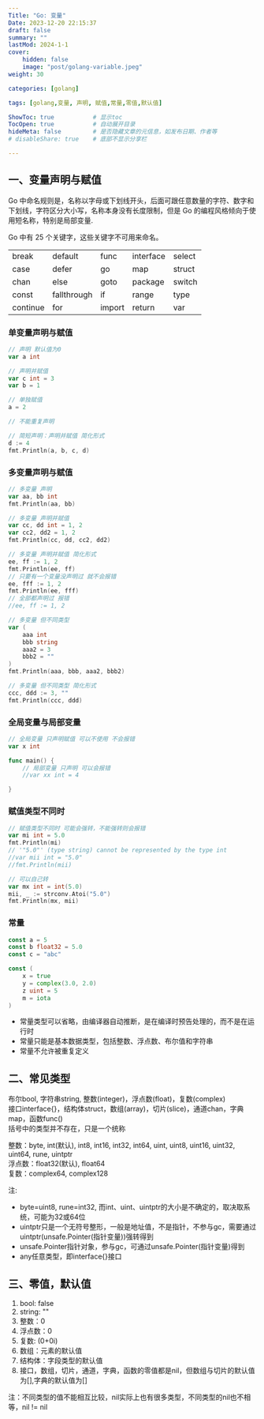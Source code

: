 ```yaml
---
Title: "Go: 变量"
Date: 2023-12-20 22:15:37
draft: false
summary: ""
lastMod: 2024-1-1
cover:
    hidden: false
    image: "post/golang-variable.jpeg"
weight: 30

categories: [golang]

tags: [golang,变量, 声明, 赋值,常量,零值,默认值]

ShowToc: true           # 显示toc
TocOpen: true           # 自动展开目录
hideMeta: false         # 是否隐藏文章的元信息，如发布日期、作者等
# disableShare: true    # 底部不显示分享栏

---
```


## 一、变量声明与赋值

Go 中命名规则是，名称以字母或下划线开头，后面可跟任意数量的字符、数字和下划线，字符区分大小写，名称本身没有长度限制，但是 Go 的编程风格倾向于使用短名称，特别是局部变量.

Go 中有 25 个关键字，这些关键字不可用来命名。

|          |             |        |           |        |
| -------- | ----------- | ------ | --------- | ------ |
| break    | default     | func   | interface | select |
| case     | defer       | go     | map       | struct |
| chan     | else        | goto   | package   | switch |
| const    | fallthrough | if     | range     | type   |
| continue | for         | import | return    | var    |

### 单变量声明与赋值

```go
// 声明 默认值为0
var a int

// 声明并赋值
var c int = 3
var b = 1

// 单独赋值
a = 2

// 不能重复声明

// 简短声明：声明并赋值 简化形式
d := 4
fmt.Println(a, b, c, d)
```

### 多变量声明与赋值

```go
// 多变量 声明
var aa, bb int
fmt.Println(aa, bb)

// 多变量 声明并赋值
var cc, dd int = 1, 2
var cc2, dd2 = 1, 2
fmt.Println(cc, dd, cc2, dd2)

// 多变量 声明并赋值 简化形式
ee, ff := 1, 2
fmt.Println(ee, ff)
// 只要有一个变量没声明过 就不会报错
ee, fff := 1, 2
fmt.Println(ee, fff)
// 全部都声明过 报错
//ee, ff := 1, 2

// 多变量 但不同类型
var (
    aaa int
    bbb string
    aaa2 = 3
    bbb2 = ""
)
fmt.Println(aaa, bbb, aaa2, bbb2)

// 多变量 但不同类型 简化形式
ccc, ddd := 3, ""
fmt.Println(ccc, ddd)
```

### 全局变量与局部变量

```go
// 全局变量 只声明赋值 可以不使用 不会报错
var x int

func main() {
    // 局部变量 只声明 可以会报错
    //var xx int = 4

}
```

### 赋值类型不同时

```go
// 赋值类型不同时 可能会强转，不能强转则会报错
var mi int = 5.0
fmt.Println(mi)
// '"5.0"' (type string) cannot be represented by the type int
//var mii int = "5.0"
//fmt.Println(mii)

// 可以自己转
var mx int = int(5.0)
mii, _ := strconv.Atoi("5.0")
fmt.Println(mx, mii)
```

### 常量

```go
const a = 5
const b float32 = 5.0
const c = "abc"

const (
    x = true
    y = complex(3.0, 2.0)
    z uint = 5
    m = iota
)
```

- 常量类型可以省略，由编译器自动推断，是在编译时预告处理的，而不是在运行时
- 常量只能是基本数据类型，包括整数、浮点数、布尔值和字符串
- 常量不允许被重复定义

## 二、常见类型

布尔bool, 字符串string, 整数(integer)，浮点数(float)，复数(complex)  
接口interface{}，结构体struct，数组(array)，切片(slice)，通道chan，字典map，函数func()  
括号中的类型并不存在，只是一个统称  

整数：byte, int(默认), int8, int16, int32, int64, uint, uint8, uint16, uint32, uint64, rune, uintptr  
浮点数：float32(默认), float64  
复数：complex64, complex128  

注: 

- byte=uint8, rune=int32, 而int、uint、uintptr的大小是不确定的，取决取系统，可能为32或64位
- uintptr只是一个无符号整形，一般是地址值，不是指针，不参与gc，需要通过uintptr(unsafe.Pointer(指针变量))强转得到
- unsafe.Pointer指针对象，参与gc，可通过unsafe.Pointer(指针变量)得到
- any任意类型，即interface{}接口

## 三、零值，默认值

1. bool: false
2. string: ""
3. 整数：0
4. 浮点数：0
5. 复数: (0+0i)
6. 数组：元素的默认值
7. 结构体：字段类型的默认值
8. 接口，数组，切片，通道，字典，函数的零值都是nil，但数组与切片的默认值为[],字典的默认值为[]

注：不同类型的值不能相互比较，nil实际上也有很多类型，不同类型的nil也不相等，nil != nil